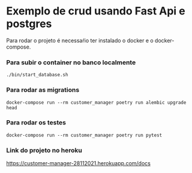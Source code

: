 # Exemplo de crud usando Fast Api e postgres

Para rodar o projeto é necessaŕio ter instalado o docker e o docker-compose.

### Para subir o container no banco localmente

```
./bin/start_database.sh
```

### Para rodar as migrations
```
docker-compose run --rm customer_manager poetry run alembic upgrade head
```


### Para rodar os testes
```
docker-compose run --rm customer_manager poetry run pytest
```

### Link do projeto no heroku

https://customer-manager-28112021.herokuapp.com/docs